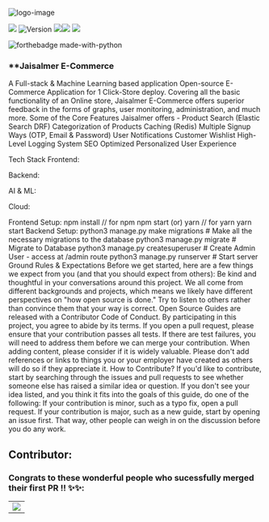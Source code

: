 ![logo-image](logo.jpg)

![](https://badges.frapsoft.com/os/v1/open-source.svg?v=103)
![Version](https://badge.fury.io/gh/tterb%2FHyde.svg)
![](https://aleen42.github.io/badges/src/react.svg)![](https://aleen42.github.io/badges/src/router.svg)
![](https://aleen42.github.io/badges/src/redux.svg)

![forthebadge made-with-python](http://ForTheBadge.com/images/badges/made-with-python.svg)

### \*\*Jaisalmer E-Commerce

A Full-stack & Machine Learning based application Open-source E-Commerce
Application for 1 Click-Store deploy. Covering all the basic functionality of an
Online store, Jaisalmer E-Commerce offers superior feedback in the forms of
graphs, user monitoring, administration, and much more. Some of the Core
Features Jaisalmer offers - Product Search (Elastic Search DRF) Categorization
of Products Caching (Redis) Multiple Signup Ways (OTP, Email & Password) User
Notifications Customer Wishlist High-Level Logging System SEO Optimized
Personalized User Experience

Tech Stack Frontend:

Backend:

AI & ML:

Cloud:

Frontend Setup: npm install // for npm npm start (or) yarn // for yarn yarn
start Backend Setup: python3 manage.py make migrations # Make all the necessary
migrations to the database python3 manage.py migrate # Migrate to Database
python3 manage.py createsuperuser # Create Admin User - access at /admin route
python3 manage.py runserver # Start server Ground Rules & Expectations Before we
get started, here are a few things we expect from you (and that you should
expect from others): Be kind and thoughtful in your conversations around this
project. We all come from different backgrounds and projects, which means we
likely have different perspectives on "how open source is done." Try to listen
to others rather than convince them that your way is correct. Open Source Guides
are released with a Contributor Code of Conduct. By participating in this
project, you agree to abide by its terms. If you open a pull request, please
ensure that your contribution passes all tests. If there are test failures, you
will need to address them before we can merge your contribution. When adding
content, please consider if it is widely valuable. Please don't add references
or links to things you or your employer have created as others will do so if
they appreciate it. How to Contribute? If you'd like to contribute, start by
searching through the issues and pull requests to see whether someone else has
raised a similar idea or question. If you don't see your idea listed, and you
think it fits into the goals of this guide, do one of the following: If your
contribution is minor, such as a typo fix, open a pull request. If your
contribution is major, such as a new guide, start by opening an issue first.
That way, other people can weigh in on the discussion before you do any work.

## Contributor:

### Congrats to these wonderful people who sucessfully merged their first PR !! ✨✨:

<table>
	<tr>
		<td>
			<a href="https://github.com/gokulprathin8/Jaisalmer-E-Commerce/graphs/contributors">
  <img src="https://contrib.rocks/image?repo=gokulprathin8/Jaisalmer-E-Commerce" />
</a>
		</td>
	</tr>
</table>
